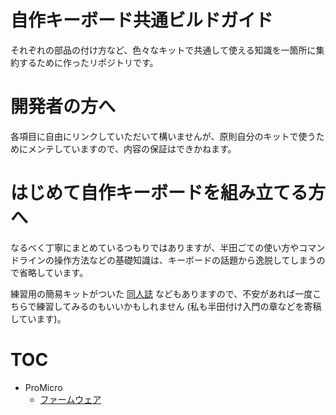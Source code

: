# 自作キーボード共通ビルドガイド

それぞれの部品の付け方など、色々なキットで共通して使える知識を一箇所に集約するために作ったリポジトリです。

# 開発者の方へ

各項目に自由にリンクしていただいて構いませんが、原則自分のキットで使うためにメンテしていますので、内容の保証はできかねます。

# はじめて自作キーボードを組み立てる方へ

なるべく丁寧にまとめているつもりではありますが、半田ごての使い方やコマンドラインの操作方法などの基礎知識は、キーボードの話題から逸脱してしまうので省略しています。

練習用の簡易キットがついた [同人誌](https://riconken.bitbucket.io/hifumi/) などもありますので、不安があれば一度こちらで練習してみるのもいいかもしれません (私も半田付け入門の章などを寄稿しています)。

# TOC

- ProMicro
  - [ファームウェア](firmware.markdown)
